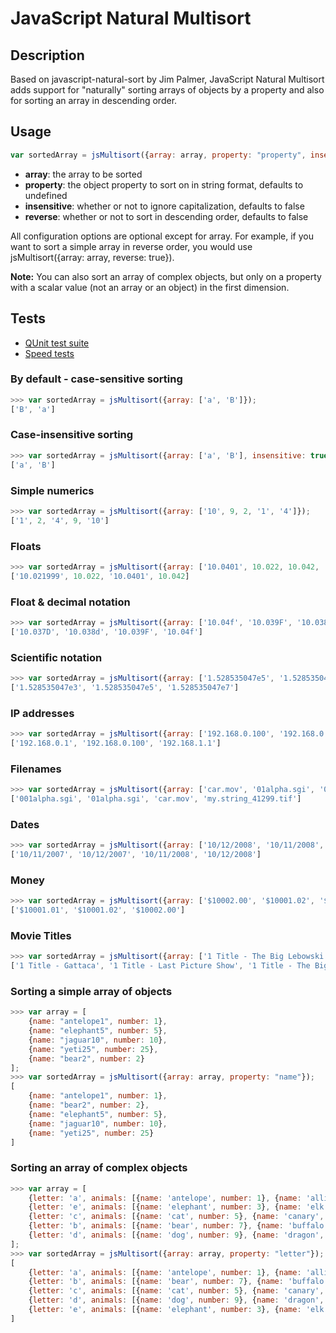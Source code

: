 JavaScript Natural Multisort
=======

Description
---------------
Based on javascript-natural-sort by Jim Palmer, JavaScript Natural Multisort adds support for "naturally" sorting arrays of objects by a property and also for sorting an array in descending order.

Usage
---------------
```javascript
var sortedArray = jsMultisort({array: array, property: "property", insensitive: insensitive, reverse: reverse});
```

* **array**: the array to be sorted
* **property**: the object property to sort on in string format, defaults to undefined
* **insensitive**: whether or not to ignore capitalization, defaults to false
* **reverse**: whether or not to sort in descending order, defaults to false

All configuration options are optional except for array. For example, if you want to sort a simple array in reverse order, you would use jsMultisort({array: array, reverse: true}).

**Note:** You can also sort an array of complex objects, but only on a property with a scalar value (not an array or an object) in the first dimension.

Tests
---------------
* [QUnit test suite](https://miyakoj.github.io/javascript-natural-multisort/unit-tests.html)
* [Speed tests](https://miyakoj.github.io/javascript-natural-multisort/speed-tests.html)


### By default - case-sensitive sorting

```javascript
>>> var sortedArray = jsMultisort({array: ['a', 'B']});
['B', 'a']
```

### Case-insensitive sorting
```javascript
>>> var sortedArray = jsMultisort({array: ['a', 'B'], insensitive: true});
['a', 'B']
```

### Simple numerics

```javascript
>>> var sortedArray = jsMultisort({array: ['10', 9, 2, '1', '4']});
['1', 2, '4', 9, '10']
```

### Floats

```javascript
>>> var sortedArray = jsMultisort({array: ['10.0401', 10.022, 10.042, '10.021999']});
['10.021999', 10.022, '10.0401', 10.042]
```

### Float & decimal notation

```javascript
>>> var sortedArray = jsMultisort({array: ['10.04f', '10.039F', '10.038d', '10.037D']});
['10.037D', '10.038d', '10.039F', '10.04f']
```

### Scientific notation

```javascript
>>> var sortedArray = jsMultisort({array: ['1.528535047e5', '1.528535047e7', '1.528535047e3']});
['1.528535047e3', '1.528535047e5', '1.528535047e7']
```

### IP addresses

```javascript
>>> var sortedArray = jsMultisort({array: ['192.168.0.100', '192.168.0.1', '192.168.1.1']});
['192.168.0.1', '192.168.0.100', '192.168.1.1']
```

### Filenames

```javascript
>>> var sortedArray = jsMultisort({array: ['car.mov', '01alpha.sgi', '001alpha.sgi', 'my.string_41299.tif']});
['001alpha.sgi', '01alpha.sgi', 'car.mov', 'my.string_41299.tif']
```

### Dates

```javascript
>>> var sortedArray = jsMultisort({array: ['10/12/2008', '10/11/2008', '10/11/2007', '10/12/2007']});
['10/11/2007', '10/12/2007', '10/11/2008', '10/12/2008']
```

### Money

```javascript
>>> var sortedArray = jsMultisort({array: ['$10002.00', '$10001.02', '$10001.01']});
['$10001.01', '$10001.02', '$10002.00']
```

### Movie Titles

```javascript
>>> var sortedArray = jsMultisort({array: ['1 Title - The Big Lebowski', '1 Title - Gattaca', '1 Title - Last Picture Show']});
['1 Title - Gattaca', '1 Title - Last Picture Show', '1 Title - The Big Lebowski']
```

### Sorting a simple array of objects
```javascript
>>> var array = [
    {name: "antelope1", number: 1},
    {name: "elephant5", number: 5},
    {name: "jaguar10", number: 10},
    {name: "yeti25", number: 25},
    {name: "bear2", number: 2}
];
>>> var sortedArray = jsMultisort({array: array, property: "name"});
[
    {name: "antelope1", number: 1},
    {name: "bear2", number: 2},
    {name: "elephant5", number: 5},
    {name: "jaguar10", number: 10},
    {name: "yeti25", number: 25}
]
```

### Sorting an array of complex objects
```javascript
>>> var array = [
    {letter: 'a', animals: [{name: 'antelope', number: 1}, {name: 'alligator', number: 2}]},
    {letter: 'e', animals: [{name: 'elephant', number: 3}, {name: 'elk', number: 4}]},
    {letter: 'c', animals: [{name: 'cat', number: 5}, {name: 'canary', number: 6}]},
    {letter: 'b', animals: [{name: 'bear', number: 7}, {name: 'buffalo', number: 8}]},
    {letter: 'd', animals: [{name: 'dog', number: 9}, {name: 'dragon', number: 10}]}
];
>>> var sortedArray = jsMultisort({array: array, property: "letter"});
[
    {letter: 'a', animals: [{name: 'antelope', number: 1}, {name: 'alligator', number: 2}]},
    {letter: 'b', animals: [{name: 'bear', number: 7}, {name: 'buffalo', number: 8}]},
    {letter: 'c', animals: [{name: 'cat', number: 5}, {name: 'canary', number: 6}]},
    {letter: 'd', animals: [{name: 'dog', number: 9}, {name: 'dragon', number: 10}]},
    {letter: 'e', animals: [{name: 'elephant', number: 3}, {name: 'elk', number: 4}]}            
]
```